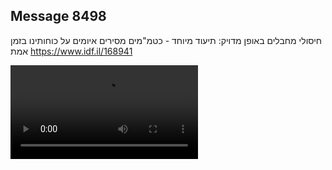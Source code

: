 ## Message 8498

חיסולי מחבלים באופן מדויק: 
תיעוד מיוחד - כטמ"מים מסירים איומים על כוחותינו בזמן אמת
https://www.idf.il/168941

![Video](8498/8498_media.mp4)

